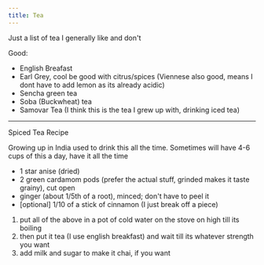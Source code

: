 ```yaml
---
title: Tea
---
```


Just a list of tea I generally like and don't

Good:

- English Breafast
- Earl Grey, cool be good with citrus/spices (Viennese also good, means I dont have to add lemon as its already acidic)
- Sencha green tea
- Soba (Buckwheat) tea
- Samovar Tea (I think this is the tea I grew up with, drinking iced tea)

---

Spiced Tea Recipe

Growing up in India used to drink this all the time. Sometimes will have 4-6 cups of this a day, have it all the time

- 1 star anise (dried)
- 2 green cardamom pods (prefer the actual stuff, grinded makes it taste grainy), cut open
- ginger (about 1/5th of a root), minced; don't have to peel it
- [optional] 1/10 of a stick of cinnamon (I just break off a piece)

1. put all of the above in a pot of cold water on the stove on high till its boiling
1. then put it tea (I use english breakfast) and wait till its whatever strength you want
1. add milk and sugar to make it chai, if you want
